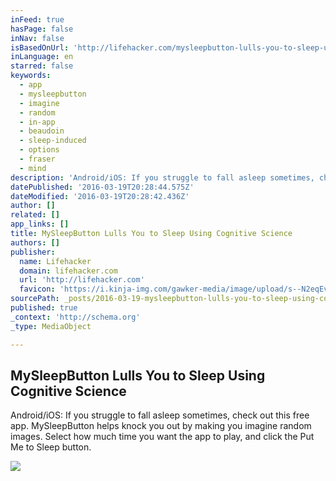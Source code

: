 ```yaml
---
inFeed: true
hasPage: false
inNav: false
isBasedOnUrl: 'http://lifehacker.com/mysleepbutton-lulls-you-to-sleep-using-cognitive-scienc-1765684510'
inLanguage: en
starred: false
keywords:
  - app
  - mysleepbutton
  - imagine
  - random
  - in-app
  - beaudoin
  - sleep-induced
  - options
  - fraser
  - mind
description: 'Android/iOS: If you struggle to fall asleep sometimes, check out this free app. MySleepButton helps knock you out by making you imagine random images. Select how much time you want the app to play, and click the Put Me to Sleep button.'
datePublished: '2016-03-19T20:28:44.575Z'
dateModified: '2016-03-19T20:28:42.436Z'
author: []
related: []
app_links: []
title: MySleepButton Lulls You to Sleep Using Cognitive Science
authors: []
publisher:
  name: Lifehacker
  domain: lifehacker.com
  url: 'http://lifehacker.com'
  favicon: 'https://i.kinja-img.com/gawker-media/image/upload/s--N2eqEvT8--/c_fill,fl_progressive,g_center,h_80,q_80,w_80/u0939doeuioaqhspkjyc.png'
sourcePath: _posts/2016-03-19-mysleepbutton-lulls-you-to-sleep-using-cognitive-science.md
published: true
_context: 'http://schema.org'
_type: MediaObject

---
```

<article style=""><h1>MySleepButton Lulls You to Sleep Using Cognitive Science</h1><p>Android/iOS: If you struggle to fall asleep sometimes, check out this free app. MySleepButton helps knock you out by making you imagine random images. Select how much time you want the app to play, and click the Put Me to Sleep button.</p><img src="https://i.kinja-img.com/gawker-media/image/upload/s--DGzZA1cm--/c_fill,fl_progressive,g_north,h_358,q_80,w_636/jtqn0h22ibas3uoj0rxr.jpg" /></article>